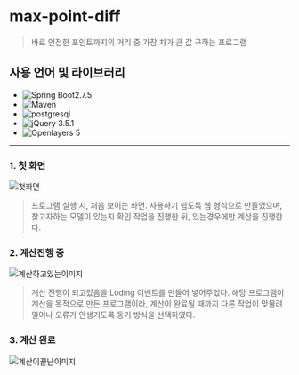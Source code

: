 # max-point-diff
>  바로 인접한 포인트까지의 거리 중 가장 차가 큰 값 구하는 프로그램

## 사용 언어 및 라이브러리
- ![Spring Boot2.7.5](https://img.shields.io/eclipse-marketplace/dt/planet-themes?logo=springboot&logoColor=%236DB33F&logoSize=auto&label=SpringBoot%202.7.5&labelColor=white)
- ![Maven](https://img.shields.io/eclipse-marketplace/dt/maven?style=flat&logo=apachemaven&logoColor=%23C71A36&label=MAVEN&labelColor=white)
- ![postgresql](https://img.shields.io/jenkins/plugin/i/database?logo=postgresql&logoColor=%234169E1&label=PostgreSQL&labelColor=white)
- ![jQuery 3.5.1](https://img.shields.io/npm/d18m/jquery?logo=jquery&logoColor=%230769AD&label=jquery%203.5.1&labelColor=white)
- ![Openlayers 5](https://img.shields.io/npm/d18m/openlayers?logo=openlayers&logoColor=%231F6B75&label=openlayers%205&labelColor=white)

***
### 1. 첫 화면   
![첫화면](https://github.com/Ahhhhhhyeong/MaxPointDiff/assets/50813232/a3f449a9-48cf-4a71-a6a8-2a69c97694d4)   
> 프로그램 실행 시, 처음 보이는 화면. 사용하기 쉽도록 웹 형식으로 만들었으며, 찾고자하는 모델이 있는지 확인 작업을 진행한 뒤, 있는경우에만 계산을 진행한다.
	
	
	
### 2. 계산진행 중   
![계산하고있는이미지](https://github.com/Ahhhhhhyeong/MaxPointDiff/assets/50813232/fd370353-3e5b-4ec5-a96e-b63fc60443a6)   
> 계산 진행이 되고있음을 Loding 이벤트를 만들어 넣어주었다. 해당 프로그램이 계산을 목적으로 만든 프로그램이라, 계산이 완료될 때까지 다른 작업이 맞물려 일어나 오류가 안생기도록 동기 방식을 선택하였다.   
   
### 3. 계산 완료    
![계산이끝난이미지](https://github.com/Ahhhhhhyeong/MaxPointDiff/assets/50813232/12cc4a72-5d3e-4f3b-a168-63079ebf1f9c)


